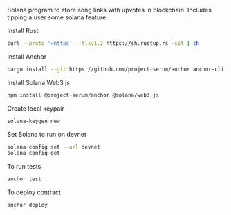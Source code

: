 Solana program to store song links with upvotes in blockchain. Includes tipping a user some solana feature.

Install Rust
```bash
curl --proto '=https' --tlsv1.2 https://sh.rustup.rs -sSf | sh
```

Install Anchor
```bash
cargo install --git https://github.com/project-serum/anchor anchor-cli --locked
```

Install Solana Web3 js
```bash
npm install @project-serum/anchor @solana/web3.js
```

Create local keypair
```bash
solana-keygen new
```

Set Solana to run on devnet
```bash
solana config set --url devnet
solana config get
```

To run tests
```bash
anchor test
```

To deploy contract
```bash
anchor deploy
```
